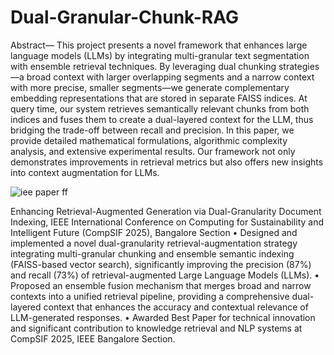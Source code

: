 # Dual-Granular-Chunk-RAG

  	  
Abstract— This project presents a novel framework that enhances large language models (LLMs) by integrating multi-granular text segmentation with ensemble retrieval techniques. By leveraging dual chunking strategies—a broad context with larger overlapping segments and a narrow context with more precise, smaller segments—we generate complementary embedding representations that are stored in separate FAISS indices. At query time, our system retrieves semantically relevant chunks from both indices and fuses them to create a dual-layered context for the LLM, thus bridging the trade-off between recall and precision. In this paper, we provide detailed mathematical formulations, algorithmic complexity analysis, and extensive experimental results. Our framework not only demonstrates improvements in retrieval metrics but also offers new insights into context augmentation for LLMs.

![iee paper ff](https://github.com/user-attachments/assets/e10013ed-bd33-482e-9715-99299c37db2e)




Enhancing Retrieval-Augmented Generation via
Dual-Granularity Document Indexing, IEEE International Conference on Computing for Sustainability and Intelligent Future (CompSIF 2025), Bangalore Section
• Designed and implemented a novel dual-granularity retrieval-augmentation strategy integrating
multi-granular chunking and ensemble semantic indexing (FAISS-based vector search), significantly improving the precision (87%) and recall (73%) of retrieval-augmented Large Language
Models (LLMs).
• Proposed an ensemble fusion mechanism that merges broad and narrow contexts into a unified
retrieval pipeline, providing a comprehensive dual-layered context that enhances the accuracy
and contextual relevance of LLM-generated responses.
• Awarded Best Paper for technical innovation and significant contribution to knowledge retrieval
and NLP systems at CompSIF 2025, IEEE Bangalore Section.
